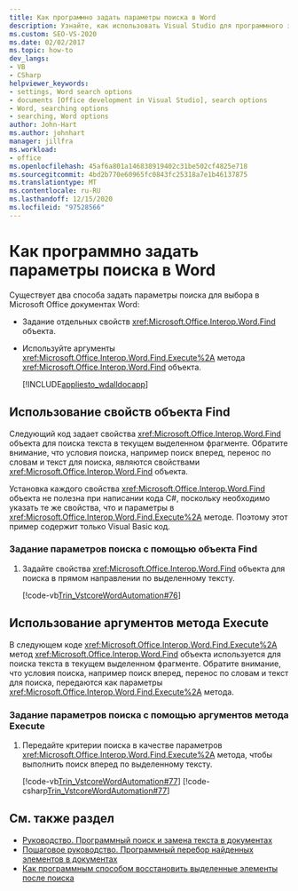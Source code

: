 ```yaml
---
title: Как программно задать параметры поиска в Word
description: Узнайте, как использовать Visual Studio для программного задания параметров поиска для выбора в Microsoft Word.
ms.custom: SEO-VS-2020
ms.date: 02/02/2017
ms.topic: how-to
dev_langs:
- VB
- CSharp
helpviewer_keywords:
- settings, Word search options
- documents [Office development in Visual Studio], search options
- Word, searching options
- searching, Word options
author: John-Hart
ms.author: johnhart
manager: jillfra
ms.workload:
- office
ms.openlocfilehash: 45af6a801a146838919402c31be502cf4825e718
ms.sourcegitcommit: 4bd2b770e60965fc0843fc25318a7e1b46137875
ms.translationtype: MT
ms.contentlocale: ru-RU
ms.lasthandoff: 12/15/2020
ms.locfileid: "97528566"
---
```

# <a name="how-to-programmatically-set-search-options-in-word"></a>Как программно задать параметры поиска в Word
  Существует два способа задать параметры поиска для выбора в Microsoft Office документах Word:

- Задание отдельных свойств <xref:Microsoft.Office.Interop.Word.Find> объекта.

- Используйте аргументы <xref:Microsoft.Office.Interop.Word.Find.Execute%2A> метода <xref:Microsoft.Office.Interop.Word.Find> объекта.

  [!INCLUDE[appliesto_wdalldocapp](../vsto/includes/appliesto-wdalldocapp-md.md)]

## <a name="use-properties-of-a-find-object"></a>Использование свойств объекта Find
 Следующий код задает свойства <xref:Microsoft.Office.Interop.Word.Find> объекта для поиска текста в текущем выделенном фрагменте. Обратите внимание, что условия поиска, например поиск вперед, перенос по словам и текст для поиска, являются свойствами <xref:Microsoft.Office.Interop.Word.Find> объекта.

 Установка каждого свойства <xref:Microsoft.Office.Interop.Word.Find> объекта не полезна при написании кода C#, поскольку необходимо указать те же свойства, что и параметры в <xref:Microsoft.Office.Interop.Word.Find.Execute%2A> методе. Поэтому этот пример содержит только Visual Basic код.

### <a name="to-set-search-options-using-a-find-object"></a>Задание параметров поиска с помощью объекта Find

1. Задайте свойства <xref:Microsoft.Office.Interop.Word.Find> объекта для поиска в прямом направлении по выделенному тексту. 

     [!code-vb[Trin_VstcoreWordAutomation#76](../vsto/codesnippet/VisualBasic/Trin_VstcoreWordAutomationVB/ThisDocument.vb#76)]

## <a name="use-execute-method-arguments"></a>Использование аргументов метода Execute
 В следующем коде <xref:Microsoft.Office.Interop.Word.Find.Execute%2A> метод <xref:Microsoft.Office.Interop.Word.Find> объекта используется для поиска текста в текущем выделенном фрагменте. Обратите внимание, что условия поиска, например поиск вперед, перенос по словам и текст для поиска, передаются как параметры <xref:Microsoft.Office.Interop.Word.Find.Execute%2A> метода.

### <a name="to-set-search-options-using-execute-method-arguments"></a>Задание параметров поиска с помощью аргументов метода Execute

1. Передайте критерии поиска в качестве параметров <xref:Microsoft.Office.Interop.Word.Find.Execute%2A> метода, чтобы выполнить поиск вперед по выделенному тексту. 

     [!code-vb[Trin_VstcoreWordAutomation#77](../vsto/codesnippet/VisualBasic/Trin_VstcoreWordAutomationVB/ThisDocument.vb#77)]
     [!code-csharp[Trin_VstcoreWordAutomation#77](../vsto/codesnippet/CSharp/Trin_VstcoreWordAutomationCS/ThisDocument.cs#77)]

## <a name="see-also"></a>См. также раздел
- [Руководство. Программный поиск и замена текста в документах](../vsto/how-to-programmatically-search-for-and-replace-text-in-documents.md)
- [Пошаговое руководство. Программный перебор найденных элементов в документах](../vsto/how-to-programmatically-loop-through-found-items-in-documents.md)
- [Как программным способом восстановить выделенные элементы после поиска](../vsto/how-to-programmatically-restore-selections-after-searches.md)
